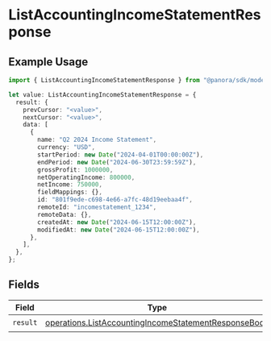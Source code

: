 # ListAccountingIncomeStatementResponse

## Example Usage

```typescript
import { ListAccountingIncomeStatementResponse } from "@panora/sdk/models/operations";

let value: ListAccountingIncomeStatementResponse = {
  result: {
    prevCursor: "<value>",
    nextCursor: "<value>",
    data: [
      {
        name: "Q2 2024 Income Statement",
        currency: "USD",
        startPeriod: new Date("2024-04-01T00:00:00Z"),
        endPeriod: new Date("2024-06-30T23:59:59Z"),
        grossProfit: 1000000,
        netOperatingIncome: 800000,
        netIncome: 750000,
        fieldMappings: {},
        id: "801f9ede-c698-4e66-a7fc-48d19eebaa4f",
        remoteId: "incomestatement_1234",
        remoteData: {},
        createdAt: new Date("2024-06-15T12:00:00Z"),
        modifiedAt: new Date("2024-06-15T12:00:00Z"),
      },
    ],
  },
};
```

## Fields

| Field                                                                                                                        | Type                                                                                                                         | Required                                                                                                                     | Description                                                                                                                  |
| ---------------------------------------------------------------------------------------------------------------------------- | ---------------------------------------------------------------------------------------------------------------------------- | ---------------------------------------------------------------------------------------------------------------------------- | ---------------------------------------------------------------------------------------------------------------------------- |
| `result`                                                                                                                     | [operations.ListAccountingIncomeStatementResponseBody](../../models/operations/listaccountingincomestatementresponsebody.md) | :heavy_check_mark:                                                                                                           | N/A                                                                                                                          |